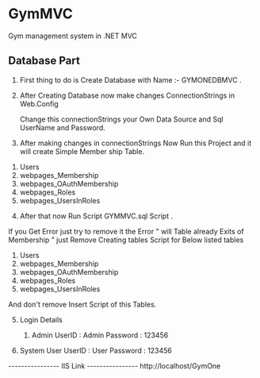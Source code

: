 # GymMVC
Gym management system in .NET MVC

Database Part
-------------------
1) First thing to do is Create Database with Name :- GYMONEDBMVC .

2) After Creating Database now make changes ConnectionStrings in Web.Config

    Change this connectionStrings your Own Data Source and Sql UserName and Password.

    <connectionStrings>
      <add name="Mystring" connectionString="Data Source=sai-pc;Database=GYMONEDBMVC;UID=sa;Password=Pass$123" providerName="System.Data.SqlClient" />
    </connectionStrings>


3) After making changes in connectionStrings Now Run this Project and it will create Simple Member ship Table.

  1. Users
  2. webpages_Membership
  3. webpages_OAuthMembership
  4. webpages_Roles
  5. webpages_UsersInRoles


4) After that now Run Script GYMMVC.sql Script .

  If you Get Error just try to remove it the Error " will Table already Exits of Membership " just Remove Creating tables Script for Below listed tables 

  1. Users
  2. webpages_Membership
  3. webpages_OAuthMembership
  4. webpages_Roles
  5. webpages_UsersInRoles

  And don't remove Insert Script of this Tables.

   
5) Login Details
  
   1) Admin 
       UserID : Admin 
       Password : 123456

  2) System User
      UserID : User
       Password : 123456


---------------- IIS Link ----------------
http://localhost/GymOne



      
  


